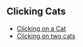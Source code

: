 ## Clicking Cats 
* [Clicking on a Cat](https://htmlpreview.github.io/?https://github.com/dr-roshyara/javascript-Examples/blob/master/clicking_cat.html)
* [Clicking on two cats](https://htmlpreview.github.io/?https://github.com/dr-roshyara/javascript-Examples/blob/master/clicking_cat1.html)
